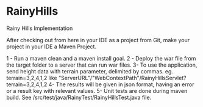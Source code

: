 # RainyHills
Rainy Hills Implementation

After checking out from here in your IDE as a project from Git, make your project in your IDE a Maven Project.

1 - Run a maven clean and a maven install goal.
2 - Deploy the war file from the target folder to a server that can run war files.
3- To use the application, send height data with terrain parameter, delimited by commas.
    eg. terrain=3,2,4,1,2 like "ServerURL"/"WebContextPath"/RainyHillsServlet?terrain=3,2,4,1,2
4- The results will be given in json format, having an error or a result key with relevant values.
5- Unit tests are done during maven build. See /src/test/java/RainyTest/RainyHillsTest.java file.
